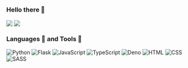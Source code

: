 ### Hello there 👋

<img align="center" src="https://github-readme-stats.vercel.app/api?username=endercheif&hide=contribs,prs,issues&count_private=true&show_icons=true"/>
<img align="center" src="https://github-readme-stats.vercel.app/api/top-langs/?username=endercheif"/ >


<h3 align="left">Languages 🎉 and Tools 🔨</h3>

![Python](https://img.shields.io/badge/Python-000?style=flat-square&logo=python)
![Flask](https://img.shields.io/badge/Flask-000?style=flat-square&logo=Flask)
![JavaScript](https://img.shields.io/badge/JavaScript-000?style=flat-square&logo=JavaScript)
![TypeScript](https://img.shields.io/badge/TypeScript-000?style=flat-square&logo=TypeScript)
![Deno](https://img.shields.io/badge/Deno-000?style=flat-square&logo=Deno)
![HTML](https://img.shields.io/badge/HTML-000?style=flat-square&logo=HTML5)
![CSS](https://img.shields.io/badge/CSS-000?style=flat-square&logo=CSS3)
![SASS](https://img.shields.io/badge/SASS-000?style=flat-square&logo=SASS)
